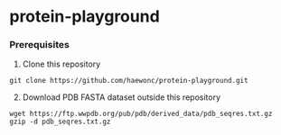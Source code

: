 # protein-playground

### Prerequisites
1. Clone this repository
``` 
git clone https://github.com/haewonc/protein-playground.git 
```
2. Download PDB FASTA dataset outside this repository
```
wget https://ftp.wwpdb.org/pub/pdb/derived_data/pdb_seqres.txt.gz
gzip -d pdb_seqres.txt.gz
```
